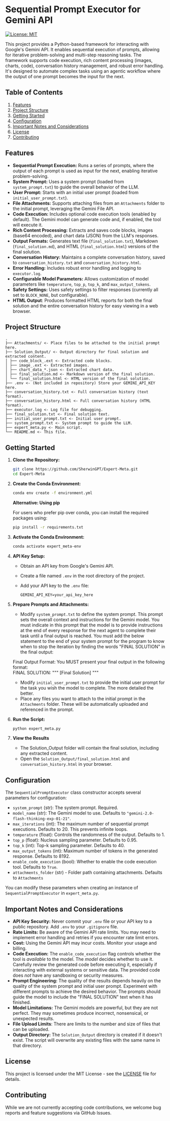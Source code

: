 
# Sequential Prompt Executor for Gemini API

[![License: MIT](https://img.shields.io/badge/License-MIT-yellow.svg)](https://opensource.org/licenses/MIT)

This project provides a Python-based framework for interacting with Google's Gemini API. It enables sequential execution of prompts, allowing for iterative problem-solving and multi-step reasoning tasks. The framework supports code execution, rich content processing (images, charts, code), conversation history management, and robust error handling. It's designed to automate complex tasks using an agentic workflow where the output of one prompt becomes the input for the next.


## Table of Contents

1.  [Features](#features)
2.  [Project Structure](#project-structure)
3.  [Getting Started](#getting-started)
4.  [Configuration](#configuration)
5.  [Important Notes and Considerations](#important-notes-and-considerations)
6.  [License](#license)
7.  [Contributing](#contributing)


## Features

*   **Sequential Prompt Execution:**  Runs a series of prompts, where the output of each prompt is used as input for the next, enabling iterative problem-solving.
*   **System Prompt:**  Uses a system prompt (loaded from `system_prompt.txt`) to guide the overall behavior of the LLM.
*   **User Prompt:**  Starts with an initial user prompt (loaded from `initial_user_prompt.txt`).
*   **File Attachments:**  Supports attaching files from an `Attachments` folder to the initial prompt, leveraging the Gemini File API.
*   **Code Execution:**  Includes optional code execution tools (enabled by default).  The Gemini model can generate code and, if enabled, the tool will execute it.
*   **Rich Content Processing:**  Extracts and saves code blocks, images (base64 encoded), and chart data (JSON) from the LLM's responses.  
*   **Output Formats:**  Generates text file (`final_solution.txt`), Markdown (`final_solution.md`), and HTML (`final_solution.html`) versions of the final solution.
*   **Conversation History:**  Maintains a complete conversation history, saved to `conversation_history.txt` and `conversation_history.html`.
*   **Error Handling:**  Includes robust error handling and logging to `executor.log`.
*   **Configurable Model Parameters:** Allows customization of model parameters like `temperature`, `top_p`, `top_k`, and `max_output_tokens`.
*   **Safety Settings:**  Uses safety settings to filter responses (currently all set to `BLOCK_NONE`, but configurable).
*   **HTML Output**: Produces formatted HTML reports for both the final solution and the entire conversation history for easy viewing in a web browser.


## Project Structure
```
.
├── Attachments/ <- Place files to be attached to the initial prompt here.
├── Solution_Output/ <- Output directory for final solution and extracted content.
│ ├── code_block_.ext <- Extracted code blocks.
│ ├── image_.ext <- Extracted images.
│ ├── chart_data_*.json <- Extracted chart data.
│ ├── final_solution.md <- Markdown version of the final solution.
│ └── final_solution.html <- HTML version of the final solution.
├── .env <- (Not included in repository) Store your GEMINI_API_KEY here.
├── conversation_history.txt <- Full conversation history (text format).
├── conversation_history.html <- Full conversation history (HTML format).
├── executor.log <- Log file for debugging.
├── final_solution.txt <- Final solution text.
├── initial_user_prompt.txt <- Initial user prompt.
├── system_prompt.txt <- System prompt to guide the LLM.
├── expert_meta.py <- Main script.
└── README.md <- This file.
```


## Getting Started

1.  **Clone the Repository:**

    ```bash
    git clone https://github.com/SherwinGPT/Expert-Meta.git
    cd Expert-Meta
    ```

2.  **Create the Conda Environment:**

    ```bash
    conda env create -f environment.yml
    ```

    **Alternative: Using pip**

    For users who prefer pip over conda, you can install the required packages using:
    
    ```bash
    pip install -r requirements.txt
    ```

3.  **Activate the Conda Environment:**

    ```bash
    conda activate expert_meta-env
    ```

4.  **API Key Setup:**

    *   Obtain an API key from Google's Gemini API.
    *   Create a file named `.env` in the root directory of the project.
    *   Add your API key to the `.env` file:

        ```
        GEMINI_API_KEY=your_api_key_here
        ```

5.  **Prepare Prompts and Attachments:**

    *   Modify `system_prompt.txt` to define the system prompt. This prompt sets the overall context and instructions for the Gemini model. You must indicate in this prompt that the model is to provide instructions at the end of every response for the next agent to complete their task until a final output is reached. You must add the below statement to the end of your system prompt for the program to know when to stop the iteration by finding the words "FINAL SOLUTION" in the final output: 

    Final Output Format: You MUST present your final output in the following format:  
    FINAL SOLUTION:
    """
    [Final Solution]
    """
    *   Modify `initial_user_prompt.txt` to provide the initial user prompt for the task you wish the model to complete. The more detailed the better.
    *   Place any files you want to attach to the initial prompt in the `Attachments` folder.  These will be automatically uploaded and referenced in the prompt.

6.  **Run the Script:**

    ```bash
    python expert_meta.py
    ```

7. **View the Results**
    * The Solution_Output folder will contain the final solution, including any extracted content.
    * Open the `Solution_Output/final_solution.html` and `conversation_history.html` in your browser.


## Configuration

The `SequentialPromptExecutor` class constructor accepts several parameters for configuration:

*   `system_prompt` (str):  The system prompt.  Required.
*   `model_name` (str):  The Gemini model to use.  Defaults to `"gemini-2.0-flash-thinking-exp-01-21"`.
*   `max_iterations` (int):  The maximum number of sequential prompt executions.  Defaults to 20.  This prevents infinite loops.
*   `temperature` (float):  Controls the randomness of the output.  Defaults to 1.
*   `top_p` (float):  Nucleus sampling parameter.  Defaults to 0.95.
*   `top_k` (int):  Top-k sampling parameter.  Defaults to 40.
*   `max_output_tokens` (int):  Maximum number of tokens in the generated response. Defaults to 8192.
*   `enable_code_execution` (bool): Whether to enable the code execution tool.  Defaults to `True`.
*   `attachments_folder` (str) - Folder path containing attachments. Defaults to `Attachments`

You can modify these parameters when creating an instance of `SequentialPromptExecutor` in `expert_meta.py`.


## Important Notes and Considerations

*   **API Key Security:**  Never commit your `.env` file or your API key to a public repository.  Add `.env` to your `.gitignore` file.
*   **Rate Limits:**  Be aware of the Gemini API rate limits.  You may need to implement error handling and retries if you encounter rate limit errors.
*   **Cost:**  Using the Gemini API may incur costs.  Monitor your usage and billing.
*   **Code Execution:** The `enable_code_execution` flag controls whether the tool is *available* to the model. The *model* decides whether to use it.  Carefully review the generated code before executing it, especially if interacting with external systems or sensitive data.  The provided code does *not* have any sandboxing or security measures.
*   **Prompt Engineering:**  The quality of the results depends heavily on the quality of the system prompt and initial user prompt.  Experiment with different prompts to achieve the desired behavior.  The prompts should guide the model to include the "FINAL SOLUTION" text when it has finished.
*   **Model Limitations:**  The Gemini models are powerful, but they are not perfect.  They may sometimes produce incorrect, nonsensical, or unexpected results.
*   **File Upload Limits**: There are limits to the number and size of files that can be uploaded.
*   **Output Directory:** The `Solution_Output` directory is created if it doesn't exist.  The script will overwrite any existing files with the same name in that directory.


## License

This project is licensed under the MIT License - see the [LICENSE](LICENSE) file for details.


## Contributing

While we are not currently accepting code contributions, we welcome bug reports and feature suggestions via GitHub Issues.